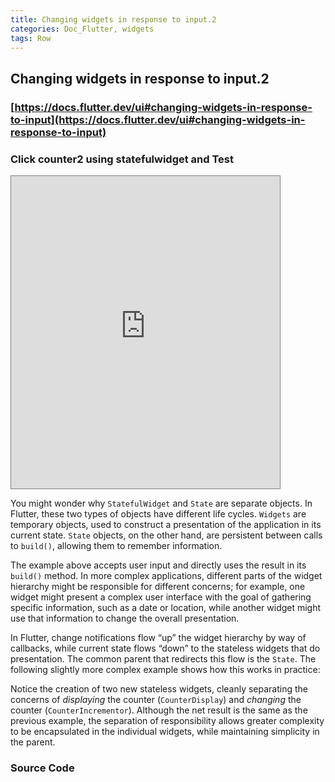 ```yaml
---
title: Changing widgets in response to input.2
categories: Doc_Flutter, widgets
tags: Row
---
```

## Changing widgets in response to input.2

### [https://docs.flutter.dev/ui#changing-widgets-in-response-to-input](https://docs.flutter.dev/ui#changing-widgets-in-response-to-input)

### Click counter2 using statefulwidget and Test

<iframe src="https://kissthecoke.github.io/doc_flutter_samples//" style="width:430px;height:500px;border:1px solid gray"></iframe>


You might wonder why `StatefulWidget` and `State` are separate objects. In Flutter, these two types of objects have different life cycles. `Widgets` are temporary objects, used to construct a presentation of the application in its current state. `State` objects, on the other hand, are persistent between calls to `build()`, allowing them to remember information.

The example above accepts user input and directly uses the result in its `build()` method. In more complex applications, different parts of the widget hierarchy might be responsible for different concerns; for example, one widget might present a complex user interface with the goal of gathering specific information, such as a date or location, while another widget might use that information to change the overall presentation.

In Flutter, change notifications flow “up” the widget hierarchy by way of callbacks, while current state flows “down” to the stateless widgets that do presentation. The common parent that redirects this flow is the `State`. The following slightly more complex example shows how this works in practice:

Notice the creation of two new stateless widgets, cleanly separating the concerns of *displaying* the counter (`CounterDisplay`) and *changing* the counter (`CounterIncrementor`). Although the net result is the same as the previous example, the separation of responsibility allows greater complexity to be encapsulated in the individual widgets, while maintaining simplicity in the parent.

### Source Code

<script src="https://gist.github.com/kissthecoke/09fe7de3658bb8e3e0008e3fbdef0251.js"></script>
